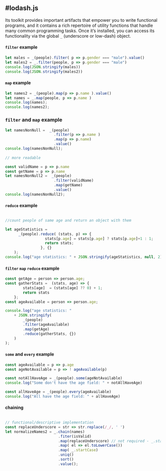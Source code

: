 #lodash.js
---

 Its toolkit provides important artifacts that empower you to write functional programs, and it contains a rich repertoire of utility functions that handle many common programming tasks. Once it’s installed, you can access its functionality via the global `_` (underscore or low-dash) object.


#### `filter` example

```js
let males = _(people).filter( p => p.gender === "male").value()
let males2 = _.filter(people, p => p.gender === "male")
console.log(JSON.stringify(males))
console.log(JSON.stringify(males2))
```

#### `map` example

```js
let names2 = _(people).map(p => p.name ).value()
let names = _.map(people, p => p.name )
console.log(names);
console.log(names2);
```

### `filter` and `map` example
```js
let namesNonNull =  _(people)
                      .filter(p => p.name )
                      .map(p => p.name)
                      .value()
console.log(namesNonNull);
                  
// more readable

const validName = p => p.name
const getName = p => p.name
let namesNonNull2 =  _(people)
                      .filter(validName)
                      .map(getName)
                      .value()
console.log(namesNonNull2);
```

#### `reduce` example

```js

//count people of same age and return an object with them

let ageStatistics = 
      _(people).reduce( (stats, p) => {
                  stats[p.age] = stats[p.age] ? stats[p.age]+1 : 1;
                  return stats;        
                }, {}       
    );
console.log("age statistics: " + JSON.stringify(ageStatistics, null, 2));
```

#### `filter` `map` `reduce` example

```js
const getAge = person => person.age;
const gatherStats =  (stats, age) => { 
        stats[age]  = (stats[age] ?? 0) + 1; 
        return stats
    };
const ageAvailable = person => person.age;

console.log("age statistics: "  
    + JSON.stringify(
        _(people)
        .filter(ageAvailable)
        .map(getAge)
        .reduce(gatherStats, {})
    )
);
```

#### `some` and `every` example

```js
const ageAvailable = p => p.age
const ageNotAvailable = p => ! ageAvailable(p)

const notAllHaveAge = _(people).some(ageNotAvailable)
console.log("Some don't have the age field: " + notAllHaveAge)

const allHaveAge = _(people).every(ageAvailable)
console.log("All have the age field: " + allHaveAge)
```

#### chaining 

```js

// functional/descriptive implementation
const replaceUnderscore = str => str.replace(/_/, ' ')
let normalizeNames2 = _.chain(names)
                        .fiter(isValid)
                        .map(replaceUnderscore) // not required - _.startCase is doing it
                        .map( el => el.toLowerCase())
                        .map( _.startCase)
                        .uniq()
                        .sort()
                        .value();

```